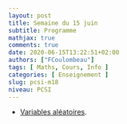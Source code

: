 ```yaml
---
layout: post
title: Semaine du 15 juin
subtitle: Programme
mathjax: true
comments: true
date: 2020-06-15T13:22:51+02:00
authors: ["FCoulombeau"]
tags: [ Maths, Cours, Info ]
categories: [ Enseignement ]
slug: pcsi-m18
niveau: PCSI
---
```


- [Variables aléatoires](https://fcoulombeau.github.io/cours/PCSI-Cours-15062020.pdf).
